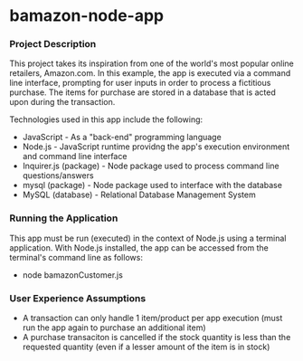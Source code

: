 # bamazon-node-app

### Project Description

This project takes its inspiration from one of the world's most popular online retailers, Amazon.com. In this example, the app is executed via a command line interface, prompting for user inputs in order to process a fictitious purchase. The items for purchase are stored in a database that is acted upon during the transaction. 

Technologies used in this app include the following:

* JavaScript - As a "back-end" programming language
* Node.js - JavaScript runtime providng the app's execution environment and command line interface
* Inquirer.js (package) - Node package used to process command line questions/answers
* mysql (package) - Node package used to interface with the database
* MySQL (database) - Relational Database Management System

### Running the Application

This app must be run (executed) in the context of Node.js using a terminal application. With Node.js installed, the app can be accessed from the terminal's command line as follows:

* node bamazonCustomer.js

### User Experience Assumptions

* A transaction can only handle 1 item/product per app execution (must run the app again to purchase an additional item)
* A purchase transaciton is cancelled if the stock quantity is less than the requested quantity (even if a lesser amount of the item is in stock)